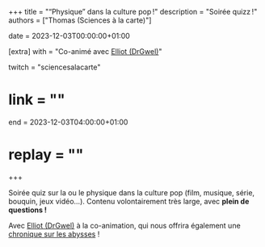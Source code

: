 +++
title = "“Physique” dans la culture pop !"
description = "Soirée quizz !"
authors = ["Thomas (Sciences à la carte)"]

date = 2023-12-03T00:00:00+01:00

[extra]
with = "Co-animé avec [Elliot (DrGwel)](https://twitch.tv/drgwel)"

twitch = "sciencesalacarte"
# link = ""

end = 2023-12-03T04:00:00+01:00

# replay = ""
+++

Soirée quiz sur la ou le physique dans la culture pop (film, musique, série, bouquin, jeux vidéo…). Contenu
volontairement très large, avec **plein de questions !**

Avec [Elliot (DrGwel)](https://twitch.tv/drgwel) à la co-animation, qui nous offrira également une
[chronique sur les abysses](/#03-00h-drgwel-adaptations-dans-les-abysses) !
